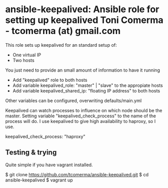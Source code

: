 ansible-keepalived: Ansible role for setting up keepalived 
Toni Comerma - tcomerma (at) gmail.com
============================================================

This role sets up keepalived for an standard setup of:
  - One virtual IP
  - Two hosts

You just need to provide an small amount of information to have it running
  - Add "keepalived" role to both hosts
  - Add variable keepalived_role: "master" | "slave" to the appropiate hosts 
  - Add variable keepalived_shared_ip: "floating IP address" to both hosts

Other variables can be configured, overwriting defaults/main.yml

Keepalived can watch processes to influence on which node should be the master. Setting
variable "keepalived_check_process" to the name of the process will do. I use keepalived
to give high availability to haproxy, so I use.

keepalived_check_process: "haproxy"



Testing & trying
------------------

Quite simple if you have vagrant installed.

$ git clone https://github.com/tcomerma/ansible-keepalived.git
$ cd ansible-keepalived
$ vagrant up

